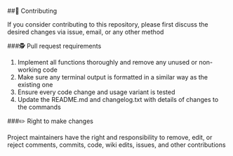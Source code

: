 ##💬 Contributing

If you consider contributing to this repository, please first discuss the desired changes via issue, email, or any other method

###🕵️‍ Pull request requirements

1. Implement all functions thoroughly and remove any unused or non-working code
2. Make sure any terminal output is formatted in a similar way as the existing one
3. Ensure every code change and usage variant is tested
4. Update the README.md and changelog.txt with details of changes to the commands

###✏️ Right to make changes

Project maintainers have the right and responsibility to remove, edit, or reject comments, commits, code, wiki edits, issues, and other contributions
